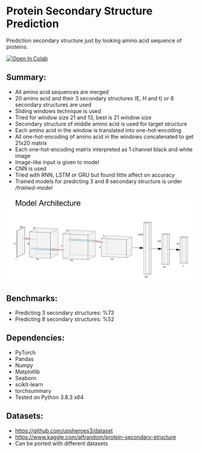 # Protein Secondary Structure Prediction
Prediction secondary structure just by looking amino acid sequence of proteins.

[![Open In Colab](https://colab.research.google.com/assets/colab-badge.svg)](https://colab.research.google.com/github/perought/protein-ss-prediction/blob/master/protein_ss_prediction.ipynb)

## Summary: ##
* All amino acid sequences are merged
* 20 amino acid and their 3 secondary structures (E, H and t) or 8 secondary structures are used
* Sliding windows technique is used
* Tried for window size 21 and 13, best is 21 window size
* Secondary structure of middle amino acid is used for target structure
* Each amino acid in the window is translated into one-hot-encoding
* All one-hot-encoding of amino acid in the windows concatenated to get 21x20 matrix
* Each one-hot-encoding matrix interpreted as 1 channel black and white image
* Image-like input is given to model
* CNN is used
* Tried with RNN, LSTM or GRU but found little affect on accuracy 
* Trained models for predicting 3 and 8 secondary structure is under _/trained-model_ 
<img src="https://github.com/perought/protein-ss-prediction/blob/master/img/architecture.png" alt="architecture" >

## Benchmarks: ##
* Predicting 3 secondary structures: %73
* Predicting 8 secondary structures: %52

## Dependencies: ##
* PyTorch
* Pandas
* Numpy
* Matplotlib
* Seaborn
* scikit-learn
* torchsummary
* Tested on Python 3.8.3 x64

## Datasets: ##
* https://github.com/upsheroes3/dataset
* https://www.kaggle.com/alfrandom/protein-secondary-structure
* Can be ported with different datasets
